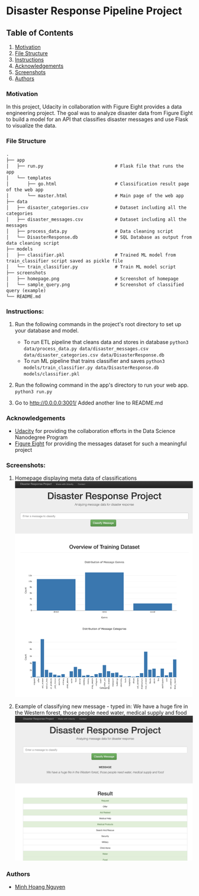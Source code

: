 # Disaster Response Pipeline Project

## Table of Contents
1. [Motivation](#motivation)
2. [File Structure](#file_structure)
3. [Instructions](#instructions)
4. [Acknowledgements](#acknowledgements)
5. [Screenshots](#screenshots)
6. [Authors](#authors)

<a name="motivation"></a>

### Motivation
In this project, Udacity in collaboration with Figure Eight provides a data engineering project. The goal was to analyze disaster data from Figure Eight to build a model for an API that classifies disaster messages and use Flask to visualize the data.

<a name="file_structure"></a>

### File Structure
    .
    ├── app     
    │   ├── run.py                           # Flask file that runs the app
    │   └── templates   
    │       ├── go.html                      # Classification result page of the web app
    │       └── master.html                  # Main page of the web app    
    ├── data                   
    │   ├── disaster_categories.csv          # Dataset including all the categories  
    │   ├── disaster_messages.csv            # Dataset including all the messages
    │   ├── process_data.py                  # Data cleaning script
    │   └── DisasterResponse.db              # SQL Database as output from data cleaning script
    ├── models
    │   ├── classifier.pkl                   # Trained ML model from train_classifier script saved as pickle file
    │   └── train_classifier.py              # Train ML model script         
    ├── screenshots
    │   ├── homepage.png                     # Screenshot of homepage
    │   └── sample_query.png                 # Screenshot of classified query (example)
    └── README.md

<a name="instructions"></a>

### Instructions:

1. Run the following commands in the project's root directory to set up your database and model.

    - To run ETL pipeline that cleans data and stores in database
        `python3 data/process_data.py data/disaster_messages.csv data/disaster_categories.csv data/DisasterResponse.db`
    - To run ML pipeline that trains classifier and saves
        `python3 models/train_classifier.py data/DisasterResponse.db models/classifier.pkl`

2. Run the following command in the app's directory to run your web app.
    `python3 run.py`

3. Go to http://0.0.0.0:3001/
Added another line to README.md

<a name="acknowledgements"></a>

### Acknowledgements
- [Udacity](https://www.udacity.com/) for providing the collaboration efforts in the Data Science Nanodegree Program
- [Figure Eight](https://www.figure-eight.com/) for providing the messages dataset for such a meaningful project


<a name="screenshots"></a>

### Screenshots:
1. Homepage displaying meta data of classifications
![Sample Input](screenshots/homepage.png)

2. Example of classifying new message - typed in: We have a huge fire in the Western forest, those people need water, medical supply and food
![Sample Input](screenshots/sample_query.png)

<a name="authors"></a>

### Authors
- [Minh Hoang Nguyen](https://github.com/justZen94)
